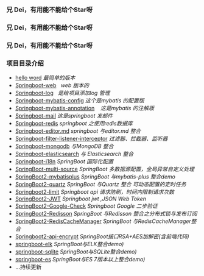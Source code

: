 ### 兄 Dei，有用能不能给个Star呀
### 兄 Dei，有用能不能给个Star呀
### 兄 Dei，有用能不能给个Star呀
### 项目目录介绍
- [hello word](https://rstyro.github.io/blog/2017/07/25/Spring%20Boot%20%EF%BC%88%E4%B8%80%EF%BC%89%EF%BC%9A%E5%88%9D%E8%AF%86%E4%B9%8B%E5%85%A5%E9%97%A8%E7%AF%87/)    *最简单的版本*
- [Springboot-web](https://rstyro.github.io/blog/2017/07/27/Spring%20Boot%20(%E4%BA%8C)%EF%BC%9AWeb%20%E5%BC%80%E5%8F%91%E7%AF%87/)     *web 版本的*
- [Springboot-log](https://rstyro.github.io/blog/2017/07/30/Spring%20Boot%20(%E5%9B%9B)%EF%BC%9A%E6%97%A5%E5%BF%97%E7%AE%A1%E7%90%86/)     *是给项目添加log 管理*
- [Springboot-mybatis-config](https://rstyro.github.io/blog/2017/07/30/Spring%20Boot%20%EF%BC%88%E4%BA%94%EF%BC%89%EF%BC%9A%E4%B8%8Emybatis%20%E7%9A%84%E5%AE%8C%E7%BE%8E%E7%BB%93%E5%90%88/)    *这个是mybatis 的配置版*
- [Springboot-mybatis-annotation](https://rstyro.github.io/blog/2017/07/30/Spring%20Boot%20%EF%BC%88%E4%BA%94%EF%BC%89%EF%BC%9A%E4%B8%8Emybatis%20%E7%9A%84%E5%AE%8C%E7%BE%8E%E7%BB%93%E5%90%88/)    *这是mybatis 的注解版*
- [Springboot-mail](https://rstyro.github.io/blog/2017/07/30/Spring%20Boot%20(%E5%85%AD)%EF%BC%9A%E5%8F%91%E9%82%AE%E4%BB%B6/) *这是springboot 发邮件*
- [Springboot-redis](https://rstyro.github.io/blog/2017/07/31/Spring%20Boot%20(%E4%B8%83)%EF%BC%9A%E6%93%8D%E4%BD%9Credis%E6%95%B0%E6%8D%AE%E5%BA%93/) *springboot 之使用redis数据库*
- [Springboot-editor.md](https://github.com/rstyro/spring-boot/tree/master/springboot-editor.md) *springboot 与editor.md 整合*
- [Springboot-filter-listener-interceptor](https://rstyro.github.io/blog/2017/08/13/Spring%20Boot%20(%E4%B9%9D)%EF%BC%9A%E8%BF%87%E6%BB%A4%E5%99%A8%E3%80%81%E6%8B%A6%E6%88%AA%E5%99%A8%E3%80%81%E7%9B%91%E5%90%AC%E5%99%A8/) *过滤器、拦截器、监听器*
- [Springboot-mongodb](https://rstyro.github.io/blog/2017/10/30/Spring%20Boot%20(%E5%8D%81%E4%B8%80)%EF%BC%9A%E4%B8%8EMongoDB%20%E6%95%B4%E5%90%88/) *与MongoDB 整合*
- [Springboot-elasticsearch](https://rstyro.github.io/blog/2017/12/02/Spring%20Boot%20(%E5%8D%81%E4%BA%8C)%E4%B8%8E%20Elasticsearch%20%E6%95%B4%E5%90%88/) *与 Elasticsearch 整合*
- [Springboot-i18n](https://rstyro.github.io/blog/2018/07/26/SpringBoot(%E5%8D%81%E5%9B%9B)%EF%BC%9ASpringBoot%20%E5%9B%BD%E9%99%85%E5%8C%96%E9%85%8D%E7%BD%AE/) *SpringBoot 国际化配置*
- [SpringBoot-multi-source](https://github.com/rstyro/spring-boot/tree/master/SpringBoot-multi-source) *SpringBoot 多数据源配置，全局异常自定义处理*
- [SpringBoot2-mybatisplus](https://github.com/rstyro/spring-boot/tree/master/springboot-mybatisplus) *SpringBoot 与mybatis-plus 整合demo*
- [SpringBoot2-quartz](https://rstyro.github.io/blog/2019/02/28/Springboot2%E4%B8%8EQuartz%E7%9A%84%E4%BA%B2%E5%AF%86%E6%8E%A5%E8%A7%A6/) *SpringBoot 与Quartz 整合 可动态配置的定时任务*
- [Springboot2-limit](https://rstyro.github.io/blog/2019/04/15/api%E6%8E%A5%E5%8F%A3%E9%98%B2%E5%88%B7/) *Springboot api 请求防刷，时间内限制请求次数*
- [SpringBoot2-JWT](https://rstyro.github.io/blog/2019/04/16/SpringBoot-JWT/) *Springboot jwt ,JSON Web Token*
- [SpringBoot2-Google-Check](https://rstyro.github.io/blog/2019/04/29/SpringBoot-Google%E4%BA%8C%E6%AD%A5%E9%AA%8C%E8%AF%81/) *Springboot Google 二步验证*
- [SpringBoot2-Redisson](https://rstyro.github.io/blog/2019/06/25/SpringBoot2%E4%B8%8ERedisson%E7%A2%B0%E6%92%9E/) *SpringBoot 与Redisson 整合之分布式锁与发布订阅*
- [SpringBoot2-RedisCacheManager](https://rstyro.github.io/blog/2019/04/16/SpringBoot%E4%B8%8ERedisCacheManager%E6%95%B4%E5%90%88/) *SpringBoot 与RedisCacheManager整合*
- [Springboot2-api-encrypt](https://rstyro.github.io/blog/2020/10/22/Springboot2接口加解密全过程详解(含前端代码)/) *SpringBoot接口RSA+AES加解密(含前端代码)*
- [springboot-elk](https://rstyro.gitee.io/blog/2021/04/28/Centos7搭建ELK与Springboot整合/) *SpringBoot与ELK整合demo)*
- [springboot-sqlite](https://github.com/rstyro/spring-boot/tree/master/springboot-sqlite/) *SpringBoot与SQLite整合demo)*
- [springboot-es](https://github.com/rstyro/spring-boot/tree/master/springboot-es/) *SpringBoot与ES 7版本以上整合demo)*
- ...持续更新
